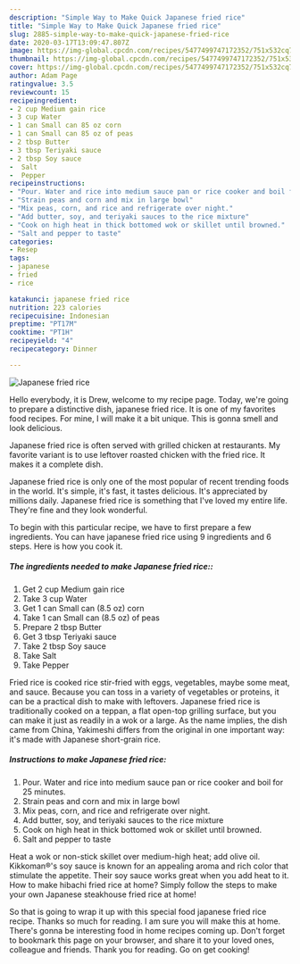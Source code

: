 ```yaml
---
description: "Simple Way to Make Quick Japanese fried rice"
title: "Simple Way to Make Quick Japanese fried rice"
slug: 2885-simple-way-to-make-quick-japanese-fried-rice
date: 2020-03-17T13:09:47.807Z
image: https://img-global.cpcdn.com/recipes/5477499747172352/751x532cq70/japanese-fried-rice-recipe-main-photo.jpg
thumbnail: https://img-global.cpcdn.com/recipes/5477499747172352/751x532cq70/japanese-fried-rice-recipe-main-photo.jpg
cover: https://img-global.cpcdn.com/recipes/5477499747172352/751x532cq70/japanese-fried-rice-recipe-main-photo.jpg
author: Adam Page
ratingvalue: 3.5
reviewcount: 15
recipeingredient:
- 2 cup Medium gain rice
- 3 cup Water
- 1 can Small can 85 oz corn
- 1 can Small can 85 oz of peas
- 2 tbsp Butter
- 3 tbsp Teriyaki sauce
- 2 tbsp Soy sauce
-  Salt
-  Pepper
recipeinstructions:
- "Pour. Water and rice into medium sauce pan or rice cooker and boil for 25 minutes."
- "Strain peas and corn and mix in large bowl"
- "Mix peas, corn, and rice and refrigerate over night."
- "Add butter, soy, and teriyaki sauces to the rice mixture"
- "Cook on high heat in thick bottomed wok or skillet until browned."
- "Salt and pepper to taste"
categories:
- Resep
tags:
- japanese
- fried
- rice

katakunci: japanese fried rice
nutrition: 223 calories
recipecuisine: Indonesian
preptime: "PT17M"
cooktime: "PT1H"
recipeyield: "4"
recipecategory: Dinner

---
```



![Japanese fried rice](https://img-global.cpcdn.com/recipes/5477499747172352/751x532cq70/japanese-fried-rice-recipe-main-photo.jpg)

Hello everybody, it is Drew, welcome to my recipe page. Today, we're going to prepare a distinctive dish, japanese fried rice. It is one of my favorites food recipes. For mine, I will make it a bit unique. This is gonna smell and look delicious.

Japanese fried rice is often served with grilled chicken at restaurants. My favorite variant is to use leftover roasted chicken with the fried rice. It makes it a complete dish.

Japanese fried rice is only one of the most popular of recent trending foods in the world. It's simple, it's fast, it tastes delicious. It's appreciated by millions daily. Japanese fried rice is something that I've loved my entire life. They're fine and they look wonderful.


To begin with this particular recipe, we have to first prepare a few ingredients. You can have japanese fried rice using 9 ingredients and 6 steps. Here is how you cook it.

##### The ingredients needed to make Japanese fried rice::

1. Get 2 cup Medium gain rice
1. Take 3 cup Water
1. Get 1 can Small can (8.5 oz) corn
1. Take 1 can Small can (8.5 oz) of peas
1. Prepare 2 tbsp Butter
1. Get 3 tbsp Teriyaki sauce
1. Take 2 tbsp Soy sauce
1. Take  Salt
1. Take  Pepper


Fried rice is cooked rice stir-fried with eggs, vegetables, maybe some meat, and sauce. Because you can toss in a variety of vegetables or proteins, it can be a practical dish to make with leftovers. Japanese fried rice is traditionally cooked on a teppan, a flat open-top grilling surface, but you can make it just as readily in a wok or a large. As the name implies, the dish came from China, Yakimeshi differs from the original in one important way: it&#39;s made with Japanese short-grain rice. 

##### Instructions to make Japanese fried rice:

1. Pour. Water and rice into medium sauce pan or rice cooker and boil for 25 minutes.
1. Strain peas and corn and mix in large bowl
1. Mix peas, corn, and rice and refrigerate over night.
1. Add butter, soy, and teriyaki sauces to the rice mixture
1. Cook on high heat in thick bottomed wok or skillet until browned.
1. Salt and pepper to taste


Heat a wok or non-stick skillet over medium-high heat; add olive oil. Kikkoman®&#39;s soy sauce is known for an appealing aroma and rich color that stimulate the appetite. Their soy sauce works great when you add heat to it. How to make hibachi fried rice at home? Simply follow the steps to make your own Japanese steakhouse fried rice at home! 

So that is going to wrap it up with this special food japanese fried rice recipe. Thanks so much for reading. I am sure you will make this at home. There's gonna be interesting food in home recipes coming up. Don't forget to bookmark this page on your browser, and share it to your loved ones, colleague and friends. Thank you for reading. Go on get cooking!
